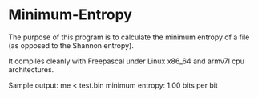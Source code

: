 # Minimum-Entropy

The purpose of this program is to calculate the minimum entropy of a file (as opposed to the Shannon entropy).

It compiles cleanly with Freepascal under Linux x86_64 and armv7l cpu architectures.

Sample output:
me < test.bin
minimum entropy: 1.00 bits per bit
